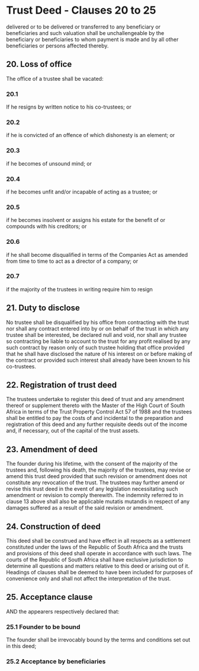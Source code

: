 # Trust Deed - Clauses 20 to 25

delivered or to be delivered or transferred to any beneficiary or beneficiaries and such valuation shall be unchallengeable by the beneficiary or beneficiaries to whom payment is made and by all other beneficiaries or persons affected thereby.

## 20. Loss of office

The office of a trustee shall be vacated:

### 20.1
If he resigns by written notice to his co-trustees; or

### 20.2
if he is convicted of an offence of which dishonesty is an element; or

### 20.3
if he becomes of unsound mind; or

### 20.4
if he becomes unfit and/or incapable of acting as a trustee; or

### 20.5
if he becomes insolvent or assigns his estate for the benefit of or compounds with his creditors; or

### 20.6
if he shall become disqualified in terms of the Companies Act as amended from time to time to act as a director of a company; or

### 20.7
if the majority of the trustees in writing require him to resign

## 21. Duty to disclose

No trustee shall be disqualified by his office from contracting with the trust nor shall any contract entered into by or on behalf of the trust in which any trustee shall be interested, be declared null and void, nor shall any trustee so contracting be liable to account to the trust for any profit realised by any such contract by reason only of such trustee holding that office provided that he shall have disclosed the nature of his interest on or before making of the contract or provided such interest shall already have been known to his co-trustees.

## 22. Registration of trust deed

The trustees undertake to register this deed of trust and any amendment thereof or supplement thereto with the Master of the High Court of South Africa in terms of the Trust Property Control Act 57 of 1988 and the trustees shall be entitled to pay the costs of and incidental to the preparation and registration of this deed and any further requisite deeds out of the income and, if necessary, out of the capital of the trust assets.

## 23. Amendment of deed

The founder during his lifetime, with the consent of the majority of the trustees and, following his death, the majority of the trustees, may revise or amend this trust deed provided that such revision or amendment does not constitute any revocation of the trust. The trustees may further amend or revise this trust deed in the event of any legislation necessitating such amendment or revision to comply therewith. The indemnity referred to in clause 13 above shall also be applicable mutatis mutandis in respect of any damages suffered as a result of the said revision or amendment.

## 24. Construction of deed

This deed shall be construed and have effect in all respects as a settlement constituted under the laws of the Republic of South Africa and the trusts and provisions of this deed shall operate in accordance with such laws. The courts of the Republic of South Africa shall have exclusive jurisdiction to determine all questions and matters relative to this deed or arising out of it. Headings of clauses shall be deemed to have been included for purposes of convenience only and shall not affect the interpretation of the trust.

## 25. Acceptance clause

AND the appearers respectively declared that:

### 25.1 Founder to be bound

The founder shall be irrevocably bound by the terms and conditions set out in this deed;

### 25.2 Acceptance by beneficiaries